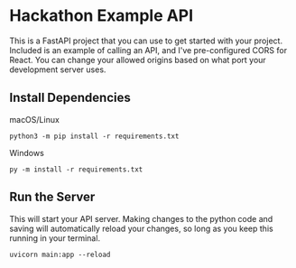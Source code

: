 # Hackathon Example API

This is a FastAPI project that you can use to get started with your project.
Included is an example of calling an API, and I've pre-configured CORS for
React. You can change your allowed origins based on what port your development
server uses.

## Install Dependencies

macOS/Linux

```shell
python3 -m pip install -r requirements.txt
```

Windows

```shell
py -m install -r requirements.txt
```

## Run the Server

This will start your API server. Making changes to the python code and saving
will automatically reload your changes, so long as you keep this running in
your terminal.

```shell
uvicorn main:app --reload
```

